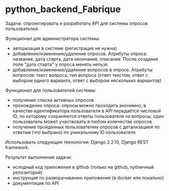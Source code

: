 # python_backend_Fabrique

Задача: спроектировать и разработать API для системы опросов пользователей.

Функционал для администратора системы:

- авторизация в системе (регистрация не нужна)
- добавление/изменение/удаление опросов. Атрибуты опроса: название, дата старта, дата окончания, описание. После создания поле "дата старта" у опроса менять нельзя
- добавление/изменение/удаление вопросов в опросе. Атрибуты вопросов: текст вопроса, тип вопроса (ответ текстом, ответ с выбором одного варианта, ответ с выбором нескольких вариантов)

Функционал для пользователей системы:

- получение списка активных опросов
- прохождение опроса: опросы можно проходить анонимно, в качестве идентификатора пользователя в API передаётся числовой ID, по которому сохраняются ответы пользователя на вопросы; один пользователь может участвовать в любом количестве опросов
- получение пройденных пользователем опросов с детализацией по ответам (что выбрано) по уникальному ID пользователя

Использовать следующие технологии: Django 2.2.10, Django REST framework.

Результат выполнения задачи:
- исходный код приложения в github (только на github, публичный репозиторий)
- инструкция по разворачиванию приложения (в docker или локально)
- документация по API